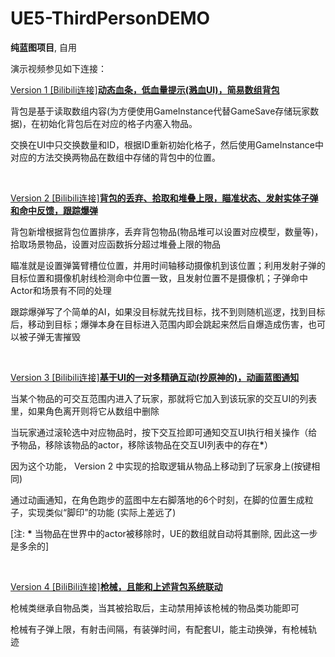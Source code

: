 # UE5-ThirdPersonDEMO
<b>纯蓝图项目</b>, 自用
<p>演示视频参见如下连接：</p>
<a href="https://www.bilibili.com/video/BV18h4y117hR"><p>Version 1 [Bilibili连接]<b>动态血条，低血量提示(溅血UI)，简易数组背包</b></p></a>
<p>背包是基于读取数组内容(为方便使用GameInstance代替GameSave存储玩家数据)，在初始化背包后在对应的格子内塞入物品。</p>
<p>交换在UI中只交换数量和ID，根据ID重新初始化格子，然后使用GameInstance中对应的方法交换两物品在数组中存储的背包中的位置。</p>
<br>
<a href="https://www.bilibili.com/video/BV1tV4y1t7pw"><p>Version 2 [Bilibili连接]<b>背包的丢弃、拾取和堆叠上限，瞄准状态、发射实体子弹和命中反馈，跟踪爆弹</b></p></a>
<p>背包新增根据背包位置排序，丢弃背包物品(物品堆可以设置对应模型，数量等)，拾取场景物品，设置对应函数拆分超过堆叠上限的物品</p>
<p>瞄准就是设置弹簧臂槽位位置，并用时间轴移动摄像机到该位置；利用发射子弹的目标位置和摄像机射线检测命中位置一致，且发射位置不是摄像机；子弹命中Actor和场景有不同的处理</p>
<p>跟踪爆弹写了个简单的AI，如果没目标就先找目标，找不到则随机巡逻，找到目标后，移动到目标；爆弹本身在目标进入范围内即会跳起来然后自爆造成伤害，也可以被子弹无害摧毁</p>
<br>
<a href="https://www.bilibili.com/video/BV1Jx4y1R7NP"><p>Version 3 [Bilibili连接]<b>基于UI的一对多精确互动(抄原神的)，动画蓝图通知</b></p></a>
<p>当某个物品的可交互范围内进入了玩家，那就将它加入到该玩家的交互UI的列表里，如果角色离开则将它从数组中删除</p>
<p>当玩家通过滚轮选中对应物品时，按下交互捡即可通知交互UI执行相关操作（给予物品，移除该物品的actor，移除该物品在交互UI列表中的存在<b>*</b>）</p>
<p>因为这个功能， Version 2 中实现的拾取逻辑从物品上移动到了玩家身上(按键相同)</p>
<p>通过动画通知，在角色跑步的蓝图中左右脚落地的6个时刻，在脚的位置生成粒子，实现类似“脚印”的功能 (实际上差远了)</p>
<p> [注: <b>*</b> 当物品在世界中的actor被移除时，UE的数组就自动将其删除, 因此这一步是多余的] </p>
<br>
<a href="https://www.bilibili.com/video/BV1hN411z7uD"><p>Version 4 [BiliBili连接]<b>枪械，且能和上述背包系统联动</b></p></a>
<p>枪械类继承自物品类，当其被拾取后，主动禁用掉该枪械的物品类功能即可</p>
<p>枪械有子弹上限，有射击间隔，有装弹时间，有配套UI，能主动换弹，有枪械轨迹</p>
